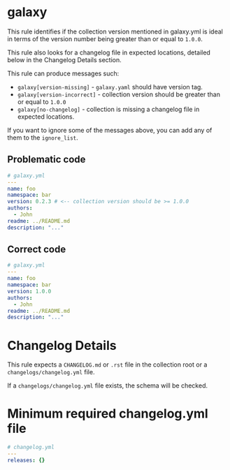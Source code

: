 # galaxy

This rule identifies if the collection version mentioned in galaxy.yml is ideal in terms of the version number being greater than or equal to `1.0.0`. 

This rule also looks for a changelog file in expected locations, detailed below in the Changelog Details section. 

This rule can produce messages such:

- `galaxy[version-missing]` - `galaxy.yaml` should have version tag.
- `galaxy[version-incorrect]` - collection version should be greater than or equal to `1.0.0`
- `galaxy[no-changelog]` - collection is missing a changelog file in expected locations. 

If you want to ignore some of the messages above, you can add any of them to
the `ignore_list`.

## Problematic code

```yaml
# galaxy.yml
---
name: foo
namespace: bar
version: 0.2.3 # <-- collection version should be >= 1.0.0
authors:
  - John
readme: ../README.md
description: "..."
```

## Correct code

```yaml
# galaxy.yml
---
name: foo
namespace: bar
version: 1.0.0
authors:
  - John
readme: ../README.md
description: "..."
```

# Changelog Details

This rule expects a `CHANGELOG.md` or `.rst` file in the collection root or a `changelogs/changelog.yml` file. 

If a `changelogs/changelog.yml` file exists, the schema will be checked. 

# Minimum required changelog.yml file

```yaml
# changelog.yml
---
releases: {}
